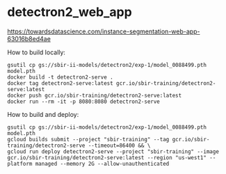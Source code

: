 # detectron2_web_app

https://towardsdatascience.com/instance-segmentation-web-app-63016b8ed4ae

How to build locally:
```
gsutil cp gs://sbir-ii-models/detectron2/exp-1/model_0088499.pth model.pth
docker build -t detectron2-serve .
docker tag detectron2-serve:latest gcr.io/sbir-training/detectron2-serve:latest
docker push gcr.io/sbir-training/detectron2-serve:latest
docker run --rm -it -p 8080:8080 detectron2-serve
```

How to build and deploy:
```
gsutil cp gs://sbir-ii-models/detectron2/exp-1/model_0088499.pth model.pth
gcloud builds submit --project "sbir-training" --tag gcr.io/sbir-training/detectron2-serve --timeout=86400 && \
gcloud run deploy detectron2-serve --project "sbir-training" --image gcr.io/sbir-training/detectron2-serve:latest --region "us-west1" --platform managed --memory 2G --allow-unauthenticated
```


